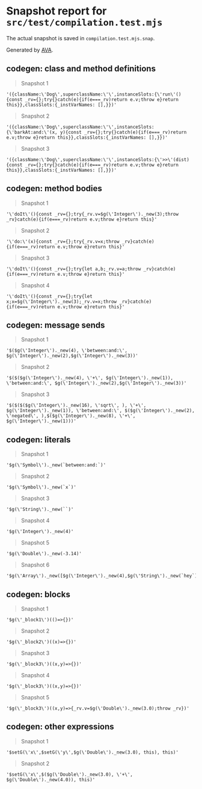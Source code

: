 # Snapshot report for `src/test/compilation.test.mjs`

The actual snapshot is saved in `compilation.test.mjs.snap`.

Generated by [AVA](https://avajs.dev).

## codegen: class and method definitions

> Snapshot 1

    '({className:\'Dog\',superclassName:\'\',instanceSlots:{\'run\'(){const _rv={};try{}catch(e){if(e===_rv)return e.v;throw e}return this}},classSlots:{_instVarNames: [],}})'

> Snapshot 2

    '({className:\'Dog\',superclassName:\'\',instanceSlots:{\'barkAt:and:\'(x, y){const _rv={};try{}catch(e){if(e===_rv)return e.v;throw e}return this}},classSlots:{_instVarNames: [],}})'

> Snapshot 3

    '({className:\'Dog\',superclassName:\'\',instanceSlots:{\'>>\'(dist){const _rv={};try{}catch(e){if(e===_rv)return e.v;throw e}return this}},classSlots:{_instVarNames: [],}})'

## codegen: method bodies

> Snapshot 1

    '\'doIt\'(){const _rv={};try{_rv.v=$g(\'Integer\')._new(3);throw _rv}catch(e){if(e===_rv)return e.v;throw e}return this}'

> Snapshot 2

    '\'do:\'(x){const _rv={};try{_rv.v=x;throw _rv}catch(e){if(e===_rv)return e.v;throw e}return this}'

> Snapshot 3

    '\'doIt\'(){const _rv={};try{let a,b;_rv.v=a;throw _rv}catch(e){if(e===_rv)return e.v;throw e}return this}'

> Snapshot 4

    '\'doIt\'(){const _rv={};try{let x;x=$g(\'Integer\')._new(3);_rv.v=x;throw _rv}catch(e){if(e===_rv)return e.v;throw e}return this}'

## codegen: message sends

> Snapshot 1

    '$($g(\'Integer\')._new(4), \'between:and:\', $g(\'Integer\')._new(2),$g(\'Integer\')._new(3))'

> Snapshot 2

    '$($($g(\'Integer\')._new(4), \'+\', $g(\'Integer\')._new(1)), \'between:and:\', $g(\'Integer\')._new(2),$g(\'Integer\')._new(3))'

> Snapshot 3

    '$($($($g(\'Integer\')._new(16), \'sqrt\', ), \'+\', $g(\'Integer\')._new(1)), \'between:and:\', $($g(\'Integer\')._new(2), \'negated\', ),$($g(\'Integer\')._new(8), \'+\', $g(\'Integer\')._new(1)))'

## codegen: literals

> Snapshot 1

    '$g(\'Symbol\')._new(`between:and:`)'

> Snapshot 2

    '$g(\'Symbol\')._new(`x`)'

> Snapshot 3

    '$g(\'String\')._new(``)'

> Snapshot 4

    '$g(\'Integer\')._new(4)'

> Snapshot 5

    '$g(\'Double\')._new(-3.14)'

> Snapshot 6

    '$g(\'Array\')._new([$g(\'Integer\')._new(4),$g(\'String\')._new(`hey`)])'

## codegen: blocks

> Snapshot 1

    '$g(\'_block1\')(()=>{})'

> Snapshot 2

    '$g(\'_block2\')((x)=>{})'

> Snapshot 3

    '$g(\'_block3\')((x,y)=>{})'

> Snapshot 4

    '$g(\'_block3\')((x,y)=>{})'

> Snapshot 5

    '$g(\'_block3\')((x,y)=>{_rv.v=$g(\'Double\')._new(3.0);throw _rv})'

## codegen: other expressions

> Snapshot 1

    '$setG(\'x\',$setG(\'y\',$g(\'Double\')._new(3.0), this), this)'

> Snapshot 2

    '$setG(\'x\',$($g(\'Double\')._new(3.0), \'+\', $g(\'Double\')._new(4.0)), this)'
